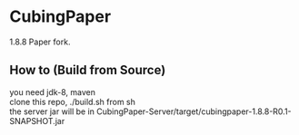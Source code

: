 # CubingPaper

1.8.8 Paper fork.

## How to (Build from Source)

you need jdk-8, maven  
clone this repo, ./build.sh from sh  
the server jar will be in CubingPaper-Server/target/cubingpaper-1.8.8-R0.1-SNAPSHOT.jar
